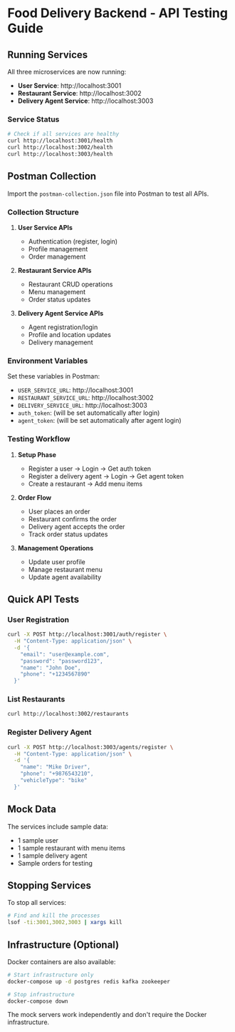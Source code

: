 # Food Delivery Backend - API Testing Guide

## Running Services

All three microservices are now running:

- **User Service**: http://localhost:3001
- **Restaurant Service**: http://localhost:3002  
- **Delivery Agent Service**: http://localhost:3003

### Service Status
```bash
# Check if all services are healthy
curl http://localhost:3001/health
curl http://localhost:3002/health  
curl http://localhost:3003/health
```

## Postman Collection

Import the `postman-collection.json` file into Postman to test all APIs.

### Collection Structure

1. **User Service APIs**
   - Authentication (register, login)
   - Profile management
   - Order management

2. **Restaurant Service APIs**
   - Restaurant CRUD operations
   - Menu management
   - Order status updates

3. **Delivery Agent Service APIs**
   - Agent registration/login
   - Profile and location updates
   - Delivery management

### Environment Variables

Set these variables in Postman:

- `USER_SERVICE_URL`: http://localhost:3001
- `RESTAURANT_SERVICE_URL`: http://localhost:3002
- `DELIVERY_SERVICE_URL`: http://localhost:3003
- `auth_token`: (will be set automatically after login)
- `agent_token`: (will be set automatically after agent login)

### Testing Workflow

1. **Setup Phase**
   - Register a user → Login → Get auth token
   - Register a delivery agent → Login → Get agent token
   - Create a restaurant → Add menu items

2. **Order Flow**
   - User places an order
   - Restaurant confirms the order
   - Delivery agent accepts the order
   - Track order status updates

3. **Management Operations**
   - Update user profile
   - Manage restaurant menu
   - Update agent availability

## Quick API Tests

### User Registration
```bash
curl -X POST http://localhost:3001/auth/register \
  -H "Content-Type: application/json" \
  -d '{
    "email": "user@example.com",
    "password": "password123",
    "name": "John Doe",
    "phone": "+1234567890"
  }'
```

### List Restaurants
```bash
curl http://localhost:3002/restaurants
```

### Register Delivery Agent
```bash
curl -X POST http://localhost:3003/agents/register \
  -H "Content-Type: application/json" \
  -d '{
    "name": "Mike Driver",
    "phone": "+9876543210",
    "vehicleType": "bike"
  }'
```

## Mock Data

The services include sample data:
- 1 sample user
- 1 sample restaurant with menu items
- 1 sample delivery agent
- Sample orders for testing

## Stopping Services

To stop all services:
```bash
# Find and kill the processes
lsof -ti:3001,3002,3003 | xargs kill
```

## Infrastructure (Optional)

Docker containers are also available:
```bash
# Start infrastructure only
docker-compose up -d postgres redis kafka zookeeper

# Stop infrastructure
docker-compose down
```

The mock servers work independently and don't require the Docker infrastructure.
